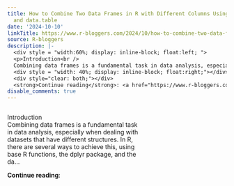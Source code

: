 ```yaml
---
title: How to Combine Two Data Frames in R with Different Columns Using Base R, dplyr,
  and data.table
date: '2024-10-10'
linkTitle: https://www.r-bloggers.com/2024/10/how-to-combine-two-data-frames-in-r-with-different-columns-using-base-r-dplyr-and-data-table/
source: R-bloggers
description: |-
  <div style = "width:60%; display: inline-block; float:left; ">
  <p>Introduction<br />
  Combining data frames is a fundamental task in data analysis, especially when dealing with datasets that have different structures. In R, there are several ways to achieve this, using base R functions, the dplyr package, and the da...</p></div>
  <div style = "width: 40%; display: inline-block; float:right;"></div>
  <div style="clear: both;"></div>
  <strong>Continue reading</strong>: <a href="https://www.r-bloggers.com/2024/10/how-to-combine-two-data-frames-in-r-with-different-columns-using-base-r-dplyr-and-data-table ...
disable_comments: true
---
```

<div style = "width:60%; display: inline-block; float:left; ">
<p>Introduction<br />
Combining data frames is a fundamental task in data analysis, especially when dealing with datasets that have different structures. In R, there are several ways to achieve this, using base R functions, the dplyr package, and the da...</p></div>
<div style = "width: 40%; display: inline-block; float:right;"></div>
<div style="clear: both;"></div>
<strong>Continue reading</strong>: <a href="https://www.r-bloggers.com/2024/10/how-to-combine-two-data-frames-in-r-with-different-columns-using-base-r-dplyr-and-data-table ...